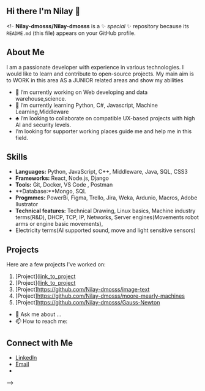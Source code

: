 ## Hi there I'm Nilay 👋

<!-
**Nilay-dmosss/Nilay-dmosss** is a ✨ _special_ ✨ repository because its `README.md` (this file) appears on your GitHub profile.

## About Me

I am a passionate developer with experience in various technologies. I would like to learn and contribute to open-source projects. 
My main aim is to WORK in this area AS a JUNIOR related areas and show my abilities

- 🔭 I’m currently working on Web developing and data warehouse,science.
- 🌱 I’m currently learning Python, C#, Javascript, Machine Learning,Middleware
- ♣️ I’m looking to collaborate on compatible UX-based projects with high AI and security levels.
-    I’m looking for supporter working places guide me and help me in this field.

## Skills

- **Languages:** Python, JavaScript, C++, Middleware, Java, SQL, CSS3
- **Frameworks:** React, Node.js, Django
- **Tools:** Git, Docker, VS Code , Postman
- **Database:**Mongo, SQL
- **Progmmes:** PowerBi, Figma, Trello, Jira, Weka, Ardunio, Macros, Adobe Ilustrator
- **Technical features:** Technical Drawing, Linux basics, Machine industry terms(R&D), DHCP, TCP, IP, Networks, Server engines(Movements robot arms or engine basic movements),
- Electricity terms(AI supported sound, move and light sensitive sensors)
 
 ## Projects

Here are a few projects I've worked on:

1. [Project]([link_to_project](https://github.com/Nilay-dmosss/travel-web-application/blob/main/README.md)
2. [Project]([link_to_project](https://github.com/Nilay-dmosss/jobportal)
3. [Project]https://github.com/Nilay-dmosss/image-text
4. [Project]https://github.com/Nilay-dmosss/moore-mearly-machines
5. [Project]https://github.com/Nilay-dmosss/Gauss-Newton
- 💬 Ask me about ...
- 📫 How to reach me:
## Connect with Me

- [LinkedIn](https://www.linkedin.com/in/nilay-demir%C3%B6z-b8143a17a/)
- [Email]()
- 
-->
